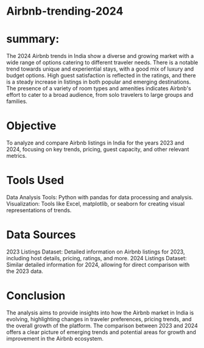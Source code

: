 # Airbnb-trending-2024    
# summary:
The 2024 Airbnb trends in India show a diverse and growing market with a wide range of options catering to different traveler needs. There is a notable trend towards unique and experiential stays, with a good mix of luxury and budget options. High guest satisfaction is reflected in the ratings, and there is a steady increase in listings in both popular and emerging destinations. The presence of a variety of room types and amenities indicates Airbnb's effort to cater to a broad audience, from solo travelers to large groups and families.

# Objective
To analyze and compare Airbnb listings in India for the years 2023 and 2024, focusing on key trends, pricing, guest capacity, and other relevant metrics. 

# Tools Used
Data Analysis Tools: Python with pandas for data processing and analysis.
Visualization: Tools like Excel, matplotlib, or seaborn for creating visual representations of trends.

# Data Sources
2023 Listings Dataset: Detailed information on Airbnb listings for 2023, including host details, pricing, ratings, and more.
2024 Listings Dataset: Similar detailed information for 2024, allowing for direct comparison with the 2023 data.

# Conclusion
The analysis aims to provide insights into how the Airbnb market in India is evolving, highlighting changes in traveler preferences, pricing trends, and the overall growth of the platform. The comparison between 2023 and 2024 offers a clear picture of emerging trends and potential areas for growth and improvement in the Airbnb ecosystem.
